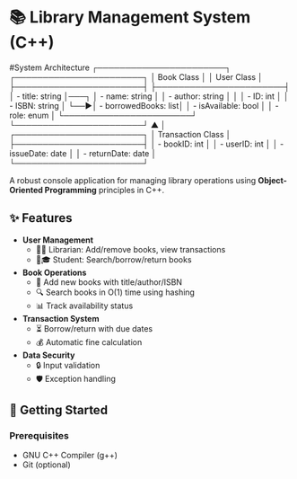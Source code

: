 # 📚 Library Management System (C++)


#System Architecture
┌───────────────────────┐       ┌───────────────────────┐
│      Book Class       │       │      User Class       │
├───────────────────────┤       ├───────────────────────┤
│ - title: string       │───┐   │ - name: string        │
│ - author: string      │   │   │ - ID: int            │
│ - ISBN: string        │   └──▶│ - borrowedBooks: list│
│ - isAvailable: bool   │       │ - role: enum         │
└───────────────────────┘       └───────────────────────┘
          ▲
          │
┌───────────────────────┐
│   Transaction Class   │
├───────────────────────┤
│ - bookID: int         │
│ - userID: int         │
│ - issueDate: date     │
│ - returnDate: date    │
└───────────────────────┘

A robust console application for managing library operations using **Object-Oriented Programming** principles in C++.

## ✨ Features
- **User Management**
  - 👩💼 Librarian: Add/remove books, view transactions
  - 👩🎓 Student: Search/borrow/return books
- **Book Operations**
  - 📖 Add new books with title/author/ISBN
  - 🔍 Search books in O(1) time using hashing
  - 📊 Track availability status
- **Transaction System**
  - ⏳ Borrow/return with due dates
  - 💰 Automatic fine calculation
- **Data Security**
  - 🔒 Input validation
  - 🛡️ Exception handling

## 🚀 Getting Started

### Prerequisites
- GNU C++ Compiler (g++)
- Git (optional)


